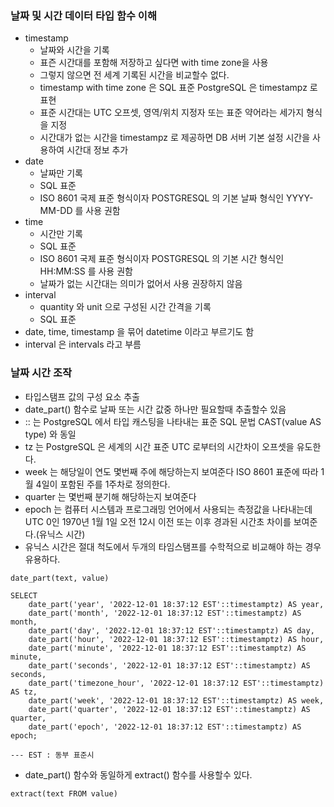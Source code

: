 
### 날짜 및 시간 데이터 타입 함수 이해
* timestamp
  * 날짜와 시간을 기록
  * 표즌 시간대를 포함해 저장하고 싶다면 with time zone을 사용
  * 그렇지 않으면 전 세계 기록된 시간을 비교할수 없다.
  * timestamp with time zone 은 SQL 표준 PostgreSQL 은 timestampz 로 표현
  * 표준 시간대는 UTC 오프셋, 영역/위치 지정자 또는 표준 약어라는 세가지 형식을 지정
  * 시간대가 없는 시간을 timestampz 로 제공하면 DB 서버 기본 설정 시간을 사용하여 시간대 정보 추가
* date
  * 날짜만 기록
  * SQL 표준
  * ISO 8601 국제 표준 형식이자 POSTGRESQL 의 기본 날짜 형식인 YYYY-MM-DD 를 사용 권함
* time
  * 시간만 기록
  * SQL 표준
  * ISO 8601 국제 표준 형식이자 POSTGRESQL 의 기본 시간 형식인 HH:MM:SS 를 사용 권함
  * 날짜가 없는 시간대는 의미가 없어서 사용 권장하지 않음
* interval
  * quantity 와 unit 으로 구성된 시간 간격을 기록
  * SQL 표준
* date, time, timestamp 을 묶어 datetime 이라고 부르기도 함
* interval 은 intervals 라고 부름

### 날짜 시간 조작

* 타입스탬프 값의 구성 요소 추출
* date_part() 함수로 날짜 또는 시간 값중 하나만 필요할때 추출할수 있음
* :: 는 PostgreSQL 에서 타입 캐스팅을 나타내는 표준 SQL 문법 CAST(value AS type) 와 동일
* tz 는 PostgreSQL 은 세계의 시간 표준 UTC 로부터의 시간차이 오프셋을 유도한다.
* week 는 해당일이 연도 몇번째 주에 해당하는지 보여준다 ISO 8601 표준에 따라 1월 4일이 포함된 주를 1주차로 정의한다.
* quarter 는 몇번째 분기해 해당하는지 보여준다
* epoch 는 컴퓨터 시스템과 프로그래밍 언어에서 사용되는 측정값을 나타내는데 UTC 0인 1970년 1월 1일 오전 12시 이전 또는 이후 경과된 시간초 차이를 보여준다.(유닉스 시간)
* 유닉스 시간은 절대 척도에서 두개의 타임스탬프를 수학적으로 비교해야 하는 경우 유용하다.
```
date_part(text, value)

SELECT
    date_part('year', '2022-12-01 18:37:12 EST'::timestamptz) AS year,
    date_part('month', '2022-12-01 18:37:12 EST'::timestamptz) AS month,
    date_part('day', '2022-12-01 18:37:12 EST'::timestamptz) AS day,
    date_part('hour', '2022-12-01 18:37:12 EST'::timestamptz) AS hour,
    date_part('minute', '2022-12-01 18:37:12 EST'::timestamptz) AS minute,
    date_part('seconds', '2022-12-01 18:37:12 EST'::timestamptz) AS seconds,
    date_part('timezone_hour', '2022-12-01 18:37:12 EST'::timestamptz) AS tz,
    date_part('week', '2022-12-01 18:37:12 EST'::timestamptz) AS week,
    date_part('quarter', '2022-12-01 18:37:12 EST'::timestamptz) AS quarter,
    date_part('epoch', '2022-12-01 18:37:12 EST'::timestamptz) AS epoch;

--- EST : 동부 표준시
```
* date_part() 함수와 동일하게 extract() 함수를 사용할수 있다.
```
extract(text FROM value)
```

